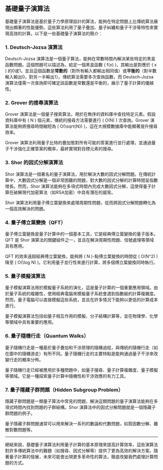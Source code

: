 ## 基礎量子演算法

基礎量子演算法是基於量子力學原理設計的算法，能夠在特定問題上比傳統算法展現出顯著的性能優勢。這些算法利用了量子疊加、量子糾纏和量子干涉等特性來實現高效的計算。以下是一些基礎量子演算法的簡介：

### 1. **Deutsch-Jozsa 演算法**
Deutsch-Jozsa 演算法是一個量子算法，能夠在常數時間內解決某些特定的黑盒函數問題。這個問題可以描述為，給定一個黑盒函數 \( f(x) \)，其輸出是對應於 \( x \) 的0或1，並且這個函數是**常數的**（對所有輸入都輸出相同值）或**平衡的**（對半數輸入輸出0，對另一半輸出1）。傳統算法需要多次查詢函數，而 Deutsch-Jozsa 演算法僅需一次查詢即可確定該函數是常數還是平衡的，展示了量子計算的優越性。

### 2. **Grover 的搜尋演算法**
Grover 演算法是一個量子搜索算法，用於在無序的資料庫中查找特定元素。假設資料庫中有 \( N \) 個元素，傳統的搜尋方法需要進行 \( O(N) \) 次查詢。Grover 演算法能夠將搜尋時間縮短為 \( O(\sqrt{N}) \)，這在大規模數據庫中能顯著提升搜尋效率。

Grover 演算法利用量子比特的疊加態對所有可能的答案進行並行處理，並通過量子干涉強化正確答案的概率，最終實現對目標元素的搜尋。

### 3. **Shor 的因式分解演算法**
Shor 演算法是一個著名的量子演算法，用於解決大數的因式分解問題。在傳統計算中，大數因式分解是一個非常困難的問題，對大數的因式分解的計算時間呈指數增長。然而，Shor 演算法能夠在多項式時間內完成大數因式分解，這使得量子計算在破解現代加密算法（如RSA加密）中具有潛在的威脅。

Shor 演算法利用量子傅立葉變換來處理周期性問題，從而將因式分解問題轉化為一個高效解決的問題。

### 4. **量子傅立葉變換（QFT）**
量子傅立葉變換是量子計算中的一個基本工具，它是經典傅立葉變換的量子版本。QFT 是 Shor 演算法的關鍵組件之一，並且在解決周期性問題、信號處理等領域具有應用。

QFT 的效率遠超經典傅立葉變換，能夠將 \( N \)-點傅立葉變換的時間從 \( O(N^2) \) 降至 \( O(\log N) \)。它利用量子並行性來進行計算，將多個傅立葉變換同時執行。

### 5. **量子模擬演算法**
量子模擬演算法用於模擬量子系統的演化，這是量子計算的一個重要應用領域。由於量子系統的複雜性，使用經典電腦來模擬量子系統會遇到指數級的計算複雜度。然而，量子電腦可以直接模擬這些系統，並且在許多情況下能夠以更低的計算成本進行。

量子模擬演算法包括如量子相互作用的模擬、分子結構計算等，並在物理學、化學等領域中具有重要的應用。

### 6. **量子隨機行走（Quantum Walks）**
量子隨機行走是一種基於量子疊加和干涉原理的隨機過程，與傳統的隨機行走（如在圖中的隨機游走）有所不同。量子隨機行走的主要特點是能夠通過量子干涉來改變行走的概率分佈。

量子隨機行走已經被應用於多種問題中，如量子搜尋、量子計算複雜度、量子模擬等領域。它是一種探索量子計算中隨機性和干涉效應的有力工具。

### 7. **量子隱藏子群問題（Hidden Subgroup Problem）**
隱藏子群問題是一類量子算法中常見的問題，解決這類問題的量子演算法能夠在多項式時間內找到問題的子群結構。Shor 演算法中的因式分解問題就是一個隱藏子群問題的例子。

量子隱藏子群問題通常可以用來解決一系列的數論和代數問題，如質因數分解、離散對數問題等。

---

總結來說，基礎量子演算法利用量子計算的基本原理來提高計算效率，這些演算法對許多傳統算法中的難題（如搜尋、因式分解等）提供了更為高效的解決方案。隨著量子計算的發展，未來可能會出現更多革命性的算法，徹底改變我們處理計算問題的方式。